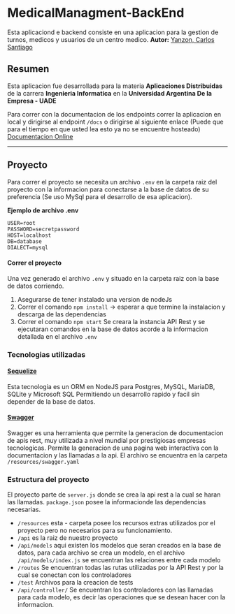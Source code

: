 # MedicalManagment-BackEnd
Esta aplicaciond e backend consiste en una aplicacion para la gestion de turnos, medicos y usuarios de un centro medico.
**Autor:** [Yanzon, Carlos Santiago](https://www.linkedin.com/in/carlos-santiago-yanzon/)

## Resumen
Esta aplicacion fue desarrollada para la materia **Aplicaciones Distribuidas** de la carrera **Ingenieria Informatica** en la **Universidad Argentina De la Empresa - UADE**

Para correr con la documentacion de los endpoints correr la aplicacion en local y dirigirse al endpoint `/docs` o dirigirse al siguiente enlace (Puede que para el tiempo en que usted lea esto ya no se encuentre hosteado) [Documentacion Online](https://medical-managment-backend.herokuapp.com/docs/ "Documentacion Online")

------------

## Proyecto
Para correr el proyecto se necesita un archivo `.env` en la carpeta raiz del proyecto con la informacion para conectarse a la base de datos de su preferencia (Se uso MySql para el desarrollo de esa aplicacion). 

**Ejemplo de archivo .env**
```
USER=root
PASSWORD=secretpassword
HOST=localhost
DB=database
DIALECT=mysql
```
#### Correr el proyecto

Una vez generado el archivo `.env` y situado en la carpeta raiz con la base de datos corriendo. 

1. Asegurarse de tener instalado una version de nodeJs
2. Correr el comando `npm install` -> esperar a que termine la instalacion y descarga de las dependencias
3. Correr el comando `npm start` Se creara la instancia API Rest y se ejecutaran comandos en la base de datos acorde a la informacion detallada en el archivo `.env`

### Tecnologias utilizadas

#### [Sequelize](https://sequelize.org/ "Sequelize")
Esta tecnologia es un ORM en NodeJS para Postgres, MySQL, MariaDB, SQLite y Microsoft SQL Permitiendo un desarrollo rapido y facil sin depender de la base de datos.

#### [Swagger](https://swagger.io/ "Swagger")
Swagger es una herramienta que permite la generacion de documentacion de apis rest, muy utilizada a nivel mundial por prestigiosas empresas tecnologicas. Permite la generacion de una pagina web interactiva con la documentacion y las llamadas a la api.
El archivo se encuentra en la carpeta `/resources/swagger.yaml`

### Estructura del proyecto
El proyecto parte de `server.js` donde se crea la api rest a la cual se haran las llamadas. `package.json` posee la informacionde  las dependencias necesarias.
- `/resources` esta - carpeta posee los recursos extras utilizados por el proyecto pero no necesarios para su funcionamiento.
- `/api` es la raiz de nuestro proyecto
- `/api/models` aqui existen los modelos que seran creados en la base de datos, para cada archivo se crea un modelo, en el archivo `/api/models/index.js` se encuentran las relaciones entre cada modelo
- `/routes` Se encuentran todas las rutas utilizadas por la API Rest y por la cual se conectan con los controladores
- `/test` Archivos para la creacion de tests
- `/api/controller/` Se encuentran los controladores con las llamadas para cada modelo, es decir las operaciones que se desean hacer con la informacion.
